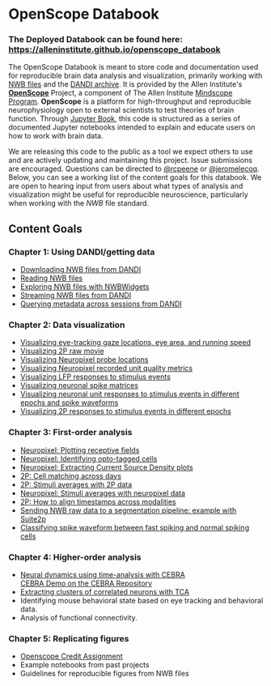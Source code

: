 # OpenScope Databook

### **The Deployed Databook can be found here: https://alleninstitute.github.io/openscope_databook**

The OpenScope Databook is meant to store code and documentation used for reproducible brain data analysis and visualization, primarily working with [NWB files](https://www.nwb.org/how-to-use/) and the [DANDI archive](https://dandiarchive.org/). It is provided by the Allen Institute's **[OpenScope](https://alleninstitute.org/what-we-do/brain-science/research/mindscope-program/openscope/)** Project, a component of The Allen Institute [Mindscope Program](https://alleninstitute.org/what-we-do/brain-science/research/mindscope-program/). **OpenScope** is a platform for high-throughput and reproducible neurophysiology open to external scientists to test theories of brain function. Through [Jupyter Book](https://jupyterbook.org/), this code is structured as a series of documented Jupyter notebooks intended to explain and educate users on how to work with brain data.

We are releasing this code to the public as a tool we expect others to use and are actively updating and maintaining this project. Issue submissions are encouraged. Questions can be directed to [@rcpeene](https://github.com/rcpeene) or [@jeromelecoq](https://github.com/jeromelecoq). Below, you can see a working list of the content goals for this databook. We are open to hearing input from users about what types of analysis and visualization might be useful for reproducible neuroscience, particularly when working with the *NWB* file standard.

## Content Goals

### Chapter 1: Using DANDI/getting data
- [Downloading NWB files from DANDI](https://alleninstitute.github.io/openscope_databook/basics/download_nwb.html)
- [Reading NWB files](https://alleninstitute.github.io/openscope_databook/basics/read_nwb.html)
- [Exploring NWB files with NWBWidgets](https://alleninstitute.github.io/openscope_databook/basics/use_nwbwidgets.html)
- [Streaming NWB files from DANDI](https://alleninstitute.github.io/openscope_databook/basics/stream_nwb.html)
- [Querying metadata across sessions from DANDI](https://alleninstitute.github.io/openscope_databook/basics/get_dandiset_metadata.html)

### Chapter 2: Data visualization
- [Visualizing eye-tracking gaze locations, eye area, and running speed](https://alleninstitute.github.io/openscope_databook/embargoed/visualize_behavior.html)
- [Visualizing 2P raw movie](https://alleninstitute.github.io/openscope_databook/visualization/visualize_2p_raw.html)
- [Visualizing Neuropixel probe locations](https://alleninstitute.github.io/openscope_databook/visualization/visualize_neuropixel_probes.html)
- [Visualizing Neuropixel recorded unit quality metrics](https://alleninstitute.github.io/openscope_databook/visualization/visualize_unit_metrics.html)
- [Visualizing LFP responses to stimulus events](https://alleninstitute.github.io/openscope_databook/visualization/visualize_lfp_responses.html)
- [Visualizing neuronal spike matrices](https://alleninstitute.github.io/openscope_databook/visualization/visualize_unit_spikes.html)
- [Visualizing neuronal unit responses to stimulus events in different epochs and spike waveforms](https://alleninstitute.github.io/openscope_databook/visualization/visualize_unit_responses.html)
- [Visualizing 2P responses to stimulus events in different epochs](https://alleninstitute.github.io/openscope_databook/visualization/visualize_2p_responses.html)

### Chapter 3: First-order analysis
- [Neuropixel: Plotting receptive fields](https://alleninstitute.github.io/openscope_databook/first-order/receptive_fields.html)
- [Neuropixel: Identifying opto-tagged cells](https://alleninstitute.github.io/openscope_databook/first-order/optotagging.html)
- [Neuropixel: Extracting Current Source Density plots](https://alleninstitute.github.io/openscope_databook/first-order/current_source_density.html)
- [2P: Cell matching across days](https://alleninstitute.github.io/openscope_databook/embargoed/cell_matching.html)
- [2P: Stimuli averages with 2P data](https://alleninstitute.github.io/openscope_databook/first-order/test_2p_responses.html)
- [Neuropixel: Stimuli averages with neuropixel data](https://alleninstitute.github.io/openscope_databook/first-order/test_spike_responses.html)
- [2P: How to align timestamps across modalities](https://alleninstitute.github.io/openscope_databook/embargoed/modality_alignment.html)
- [Sending NWB raw data to a segmentation pipeline: example with Suite2p](https://alleninstitute.github.io/openscope_databook/first-order/suite2p.html)
- [Classifying spike waveform between fast spiking and normal spiking cells](https://github.com/AllenInstitute/openscope_databook/blob/main/docs/first-order/classify_waveforms.ipynb)

### Chapter 4: Higher-order analysis
- [Neural dynamics using time-analysis with CEBRA](https://alleninstitute.github.io/openscope_databook/higher-order/cebra_time.html)  
  [CEBRA Demo on the CEBRA Repository](https://github.com/adaptivemotorcontrollab/CEBRA-demos/blob/main/Demo_openscope_databook.ipynb)
- [Extracting clusters of correlated neurons with TCA](https://alleninstitute.github.io/openscope_databook/higher-order/tca.html)
- Identifying mouse behavioral state based on eye tracking and behavioral data.
- Analysis of functional connectivity.

### Chapter 5: Replicating figures
- [Openscope Credit Assignment](https://alleninstitute.github.io/openscope_databook/replication/cred_assign_figures.html)
- Example notebooks from past projects
- Guidelines for reproducible figures from NWB files
